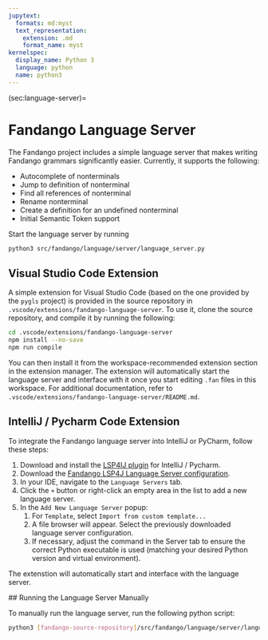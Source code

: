 ```yaml
---
jupytext:
  formats: md:myst
  text_representation:
    extension: .md
    format_name: myst
kernelspec:
  display_name: Python 3
  language: python
  name: python3
---
```


(sec:language-server)=
# Fandango Language Server

The Fandango project includes a simple language server that makes writing Fandango grammars significantly easier. Currently, it supports the following:
- Autocomplete of nonterminals
- Jump to definition of nonterminal
- Find all references of nonterminal
- Rename nonterminal
- Create a definition for an undefined nonterminal
- Initial Semantic Token support

Start the language server by running

```bash
python3 src/fandango/language/server/language_server.py
```

## Visual Studio Code Extension

A simple extension for Visual Studio Code (based on the one provided by the `pygls` project) is provided in the source repository in `.vscode/extensions/fandango-language-server`. To use it, clone the source repository, and compile it by running the following:

```bash
cd .vscode/extensions/fandango-language-server
npm install --no-save
npm run compile
```

You can then install it from the workspace-recommended extension section in the extension manager. The extension will automatically start the language server and interface with it once you start editing `.fan` files in this workspace. For additional documentation, refer to `.vscode/extensions/fandango-language-server/README.md`.

## IntelliJ / Pycharm Code Extension
To integrate the Fandango language server into IntelliJ or PyCharm, follow these steps:

1. Download and install the [LSP4IJ plugin](https://plugins.jetbrains.com/plugin/23257-lsp4ij) for IntelliJ / Pycharm.
2. Download the [Fandango LSP4J Language Server configuration](lsp4ij-fandangospec.zip).
3. In your IDE, navigate to the `Language Servers` tab.
4. Click the `+` button or right-click an empty area in the list to add a new language server.
5. In the `Add New Language Server` popup:
   1. For `Template`, select `Import from custom template...`
   2. A file browser will appear. Select the previously downloaded language server configuration.
   3. If necessary, adjust the command in the Server tab to ensure the correct Python executable is used (matching your desired Python version and virtual environment).

The extenstion will automatically start and interface with the language server.

## Running the Language Server Manually

To manually run the language server, run the following python script:

```bash
python3 [fandango-source-repository]/src/fandango/language/server/language_server.py
```